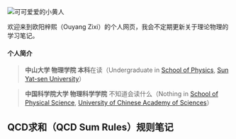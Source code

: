 ![可可爱爱的小黄人](https://github.com/OuYangZiXi/main/Minions.jpeg)

欢迎来到欧阳梓熙（Ouyang Zixi）的个人网页，我会不定期更新关于理论物理的学习笔记。

#### 个人简介
>**中山大学 物理学院 本科**在读（Undergraduate in [School of Physics](https://spe.sysu.edu.cn/), [Sun Yat-sen University](https://www.sysu.edu.cn/)）

>**中国科学院大学 物理科学学院** 不知道会读什么（Nothing in [School of Physical Science](https://physics.ucas.edu.cn/), [University of Chinese Academy of Sciences](https://www.ucas.ac.cn/)）

## QCD求和（QCD Sum Rules）规则笔记

[^_^]: # 帮助文档https://docs.github.com/cn/get-started/writing-on-github/getting-started-with-writing-and-formatting-on-github/basic-writing-and-formatting-syntax
